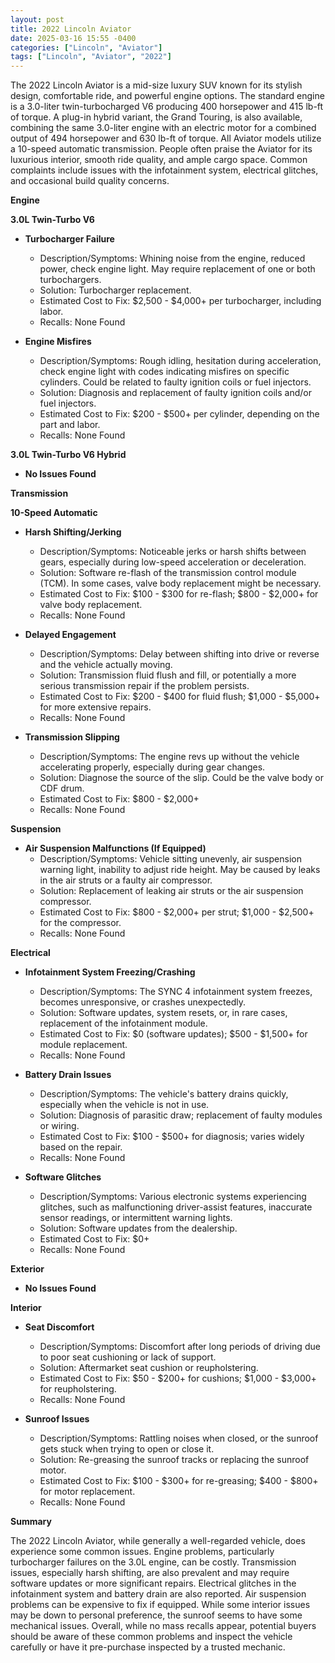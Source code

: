 ```yaml
---
layout: post
title: 2022 Lincoln Aviator
date: 2025-03-16 15:55 -0400
categories: ["Lincoln", "Aviator"]
tags: ["Lincoln", "Aviator", "2022"]
---
```

The 2022 Lincoln Aviator is a mid-size luxury SUV known for its stylish design, comfortable ride, and powerful engine options. The standard engine is a 3.0-liter twin-turbocharged V6 producing 400 horsepower and 415 lb-ft of torque. A plug-in hybrid variant, the Grand Touring, is also available, combining the same 3.0-liter engine with an electric motor for a combined output of 494 horsepower and 630 lb-ft of torque. All Aviator models utilize a 10-speed automatic transmission. People often praise the Aviator for its luxurious interior, smooth ride quality, and ample cargo space. Common complaints include issues with the infotainment system, electrical glitches, and occasional build quality concerns.

**Engine**

**3.0L Twin-Turbo V6**
* **Turbocharger Failure**
    * Description/Symptoms: Whining noise from the engine, reduced power, check engine light. May require replacement of one or both turbochargers.
    * Solution: Turbocharger replacement.
    * Estimated Cost to Fix: $2,500 - $4,000+ per turbocharger, including labor.
    * Recalls: None Found

* **Engine Misfires**
    * Description/Symptoms: Rough idling, hesitation during acceleration, check engine light with codes indicating misfires on specific cylinders. Could be related to faulty ignition coils or fuel injectors.
    * Solution: Diagnosis and replacement of faulty ignition coils and/or fuel injectors.
    * Estimated Cost to Fix: $200 - $500+ per cylinder, depending on the part and labor.
    * Recalls: None Found

**3.0L Twin-Turbo V6 Hybrid**

* **No Issues Found**

**Transmission**

**10-Speed Automatic**
* **Harsh Shifting/Jerking**
    * Description/Symptoms: Noticeable jerks or harsh shifts between gears, especially during low-speed acceleration or deceleration.
    * Solution: Software re-flash of the transmission control module (TCM). In some cases, valve body replacement might be necessary.
    * Estimated Cost to Fix: $100 - $300 for re-flash; $800 - $2,000+ for valve body replacement.
    * Recalls: None Found

* **Delayed Engagement**
    * Description/Symptoms: Delay between shifting into drive or reverse and the vehicle actually moving.
    * Solution: Transmission fluid flush and fill, or potentially a more serious transmission repair if the problem persists.
    * Estimated Cost to Fix: $200 - $400 for fluid flush; $1,000 - $5,000+ for more extensive repairs.
    * Recalls: None Found

* **Transmission Slipping**
    * Description/Symptoms: The engine revs up without the vehicle accelerating properly, especially during gear changes.
    * Solution: Diagnose the source of the slip. Could be the valve body or CDF drum.
    * Estimated Cost to Fix: $800 - $2,000+
    * Recalls: None Found

**Suspension**

* **Air Suspension Malfunctions (If Equipped)**
    * Description/Symptoms: Vehicle sitting unevenly, air suspension warning light, inability to adjust ride height.  May be caused by leaks in the air struts or a faulty air compressor.
    * Solution: Replacement of leaking air struts or the air suspension compressor.
    * Estimated Cost to Fix: $800 - $2,000+ per strut; $1,000 - $2,500+ for the compressor.
    * Recalls: None Found

**Electrical**

* **Infotainment System Freezing/Crashing**
    * Description/Symptoms: The SYNC 4 infotainment system freezes, becomes unresponsive, or crashes unexpectedly.
    * Solution: Software updates, system resets, or, in rare cases, replacement of the infotainment module.
    * Estimated Cost to Fix: $0 (software updates); $500 - $1,500+ for module replacement.
    * Recalls: None Found

* **Battery Drain Issues**
    * Description/Symptoms: The vehicle's battery drains quickly, especially when the vehicle is not in use.
    * Solution: Diagnosis of parasitic draw; replacement of faulty modules or wiring.
    * Estimated Cost to Fix: $100 - $500+ for diagnosis; varies widely based on the repair.
    * Recalls: None Found

* **Software Glitches**
    * Description/Symptoms: Various electronic systems experiencing glitches, such as malfunctioning driver-assist features, inaccurate sensor readings, or intermittent warning lights.
    * Solution: Software updates from the dealership.
    * Estimated Cost to Fix: $0+
    * Recalls: None Found

**Exterior**

* **No Issues Found**

**Interior**

* **Seat Discomfort**
    * Description/Symptoms: Discomfort after long periods of driving due to poor seat cushioning or lack of support.
    * Solution: Aftermarket seat cushion or reupholstering.
    * Estimated Cost to Fix: $50 - $200+ for cushions; $1,000 - $3,000+ for reupholstering.
    * Recalls: None Found

* **Sunroof Issues**
    * Description/Symptoms: Rattling noises when closed, or the sunroof gets stuck when trying to open or close it.
    * Solution: Re-greasing the sunroof tracks or replacing the sunroof motor.
    * Estimated Cost to Fix: $100 - $300+ for re-greasing; $400 - $800+ for motor replacement.
    * Recalls: None Found

**Summary**

The 2022 Lincoln Aviator, while generally a well-regarded vehicle, does experience some common issues. Engine problems, particularly turbocharger failures on the 3.0L engine, can be costly. Transmission issues, especially harsh shifting, are also prevalent and may require software updates or more significant repairs. Electrical glitches in the infotainment system and battery drain are also reported. Air suspension problems can be expensive to fix if equipped. While some interior issues may be down to personal preference, the sunroof seems to have some mechanical issues. Overall, while no mass recalls appear, potential buyers should be aware of these common problems and inspect the vehicle carefully or have it pre-purchase inspected by a trusted mechanic.

